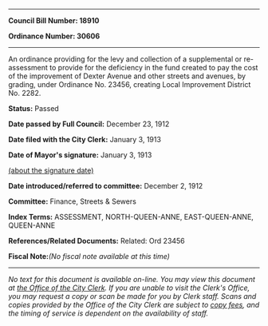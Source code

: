 

********

**Council Bill Number: 18910**
   
**Ordinance Number: 30606**
********

 An ordinance providing for the levy and collection of a supplemental or re-assessment to provide for the deficiency in the fund created to pay the cost of the improvement of Dexter Avenue and other streets and avenues, by grading, under Ordinance No. 23456, creating Local Improvement District No. 2282.

**Status:** Passed
   
**Date passed by Full Council:** December 23, 1912
   
**Date filed with the City Clerk:** January 3, 1913
   
**Date of Mayor's signature:** January 3, 1913
   
[(about the signature date)](/~public/approvaldate.htm)
   
   
   
**Date introduced/referred to committee:** December 2, 1912
   
**Committee:** Finance, Streets & Sewers
   
   
**Index Terms:** ASSESSMENT, NORTH-QUEEN-ANNE, EAST-QUEEN-ANNE, QUEEN-ANNE

**References/Related Documents:** Related: Ord 23456

**Fiscal Note:**_(No fiscal note available at this time)_
********

_No text for this document is available on-line. You may view this document at [the Office of the City Clerk](http://www.seattle.gov/leg/clerk/contactUs.htm). If you are unable to visit the Clerk's Office, you may request a copy or scan be made for you by Clerk staff. Scans and copies provided by the Office of the City Clerk are subject to [copy fees](http://clerk.seattle.gov/~public/clerkfees.htm), and the timing of service is dependent on the availability of staff._

